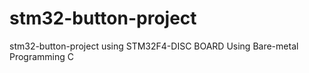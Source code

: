 # stm32-button-project
stm32-button-project using STM32F4-DISC BOARD Using Bare-metal Programming C
